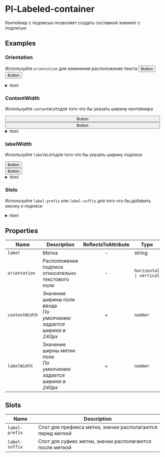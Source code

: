 # Pl-Labeled-container
Контейнер с подписью позволяет создать составной элемент с подписью

<pl-labeled-container label="Текст подписи"></pl-labeled-container>

## Examples

### Orientation
Используйте `orientation` для изменения расположения текста
<pl-labeled-container label="horizontal orientation" orientation="horizontal" label-width="130">
    <button>Button</button>
</pl-labeled-container>
<br>
<pl-labeled-container label="vertical orientation">
    <button>Button</button>
</pl-labeled-container>

<details>
    <summary>html</summary>

    <pl-labeled-container label="horizontal orientation" orientation="horizontal" label-width="130">
        <button>Button</button>
    </pl-labeled-container>

    <pl-labeled-container label="vertical orientation">
        <button>Button</button>
    </pl-labeled-container>
</details>

### ContentWidth
Используйте `сontentWidth`для того что бы указать ширину контейнера

<pl-labeled-container label="content-width=100" orientation="horizontal" label-width="120" content-width="100">
    <button style="width: 100%">Button</button>
</pl-labeled-container>
<br>
<pl-labeled-container label="content-width=200" orientation="horizontal" label-width="120" content-width="200">
    <button style="width: 100%">Button</button>
</pl-labeled-container>

<details>
    <summary>html</summary>

    <pl-labeled-container label="content-width=100" orientation="horizontal" label-width="120" content-width="100">
        <button style="width: 100%">Button</button>
    </pl-labeled-container>

    <pl-labeled-container label="content-width=200" orientation="horizontal" label-width="120" content-width="200">
        <button style="width: 100%">Button</button>
    </pl-labeled-container>
</details>

### labelWidth
Используйте `labelWidth`для того что бы указать ширину подписи

<pl-labeled-container label="labelWidth=100" orientation="horizontal" label-width="120">
    <button>Button</button>
</pl-labeled-container>
<br>
<pl-labeled-container label="labelWidth=80" orientation="horizontal" label-width="90">
    <button>Button</button>
</pl-labeled-container>

<details>
    <summary>html</summary>

    <pl-labeled-container label="labelWidth=100" orientation="horizontal" label-width="120">
        <button>Button</button>
    </pl-labeled-container>

    <pl-labeled-container label="labelWidth=80" orientation="horizontal" label-width="90">
        <button>Button</button>
    </pl-labeled-container>
</details>

### Slots
Используйте `label-prefix` или `label-suffix` для того что бы добавить иконку к подписи
<pl-labeled-container label="label-prefix" orientation="horizontal">
    <pl-icon slot="label-prefix" variant="primary" iconset="pl-default" size="16" icon="settings"></pl-icon>
</pl-labeled-container>
<br>
<pl-labeled-container label="label-suffix" label-width="80" orientation="horizontal">
    <pl-icon slot="label-suffix" variant="primary" iconset="pl-default" size="16" icon="settings"></pl-icon>
</pl-labeled-container>

<details>
    <summary>html</summary>

    <pl-labeled-container label="label-prefix" orientation="horizontal">
        <pl-icon slot="label-prefix" variant="primary" iconset="pl-default" size="16" icon="settings"></pl-icon>
    </pl-labeled-container>

    <pl-labeled-container label="label-suffix" label-width="80" orientation="horizontal">
        <pl-icon slot="label-suffix" variant="primary" iconset="pl-default" size="16" icon="settings"></pl-icon>
    </pl-labeled-container>
</details>

## Properties

| Name  | Description  | ReflectsToAttribute | Type | Default
|---|---|:----:|---|:---:|
| `label` | Метка  | - | string |  (empty) 
| `orientation` | Расположение подписи относительно текстового поля | - | `horizontal \| vertical` | `vertical`
| `contentWidth` | Значение ширины поля ввода<br> *По умолчанию задается ширина в 240px*  |  + | `number` | (empty)
| `labelWidth` | Значение ширны метки поля<br> *По умолчанию задается ширина в 240px*  |  + | `number` | (empty)


## Slots

| Name  | Description  
|---|---
| `label-prefix` | Слот для префикса метки, значки располагаются перед меткой
| `label-suffix` | Слот для суфикс метки, значки располагаются после меткой